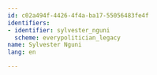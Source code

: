 ```yaml
---
id: c02a494f-4426-4f4a-ba17-55056483fe4f
identifiers:
- identifier: sylvester_nguni
  scheme: everypolitician_legacy
name: Sylvester Nguni
lang: en

---
```

